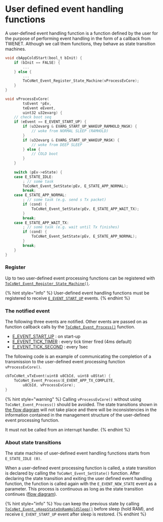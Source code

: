 # User defined event handling functions

A user-defined event handling function is a function defined by the user for the purpose of performing event handling in the form of a callback from TWENET. Although we call them functions, they behave as state transition machines.

```c
void cbAppColdStart(bool_t bInit) {
    if (bInit == FALSE) {
 		...
    } else {
    	...
    	ToCoNet_Event_Register_State_Machine(vProcessEvCore);
    }
}

void vProcessEvCore(
        tsEvent *pEv,
        teEvent eEvent,
        uint32 u32evarg) {
    // check boot seq
	if (eEvent == E_EVENT_START_UP) {
		if (u32evarg & EVARG_START_UP_WAKEUP_RAMHOLD_MASK) {
			// woke from NORMAL SLEEP (RAMHOLD)
		}
	    if (u32evarg & EVARG_START_UP_WAKEUP_MASK) {
			// woke from DEEP SLEEP
	    } else {
			// COLD boot
	    }
	}
	
	switch (pEv->eState) {
	case E_STATE_IDLE:
		; // some task
		ToCoNet_Event_SetState(pEv, E_STATE_APP_NORMAL);
		break;
	case E_STATE_APP_NORMAL:
		; // some task (e.g. send s Tx packet)
		if (cond) {
			ToCoNet_Event_SetState(pEv, E_STATE_APP_WAIT_TX);
		}
		break;
	case E_STATE_APP_WAIT_TX:
		; // some task (e.g. wait until Tx finishes)
		if (cond) {
		    ToCoNet_Event_SetState(pEv, E_STATE_APP_NORMAL);
		}
		break;
	}
}
```



### Register

Up to two user-defined event processing functions can be registered with [`ToCoNet_Event_Register_State_Machine()`](toconet_event-api/toconet_event_register_state_machine.md).

{% hint style="info" %}
User-defined event handling functions must be registered to receive [`E_EVENT_START_UP`](ibento.md) events.
{% endhint %}



### The notified event

The following three events are notified. Other events are passed on as function callback calls by the [`ToCoNet_Event_Process()`](toconet_event-api/toconet_event_process.md#toconet_event_process) function.

* [E_EVENT_START_UP](ibento.md) : on start-up
* [E_EVENT_TICK_TIMER](ibento.md) : every tick timer fired (4ms default)
* [E_EVENT_TICK_SECOND](ibento.md) : every 1sec

The following code is an example of communicating the completion of a transmission to the user-defined event processing function `vProcessEvCore()`.

```c
cbToCoNet_vTxEvent(uint8 u8CbId, uint8 u8Stat) {
    ToCoNet_Event_Process(E_EVENT_APP_TX_COMPLETE, 
        u8CbId, vProcessEvCore);
}
```

{% hint style="warning" %}
Calling `vProcessEvCore()` without using `ToCoNet_Event_Process()` should be avoided. The state transitions shown in [the flow diagram](../../twelite-net-api-expl/twenet-fur/yzaibentofur.md) will not take place and there will be inconsistencies in the information contained in the management structure of the user-defined event processing function.

It must not be called from an interrupt handler.
{% endhint %}



### About state transitions

The state machine of user-defined event handling functions starts from `E_STATE_IDLE (0)`.

When a user-defined event processing function is called, a state transition is declared by calling the `ToCoNet_Event_SetState()` function. After declaring the state transition and exiting the user defined event handling function, the function is called again with the `E_EVENT_NEW_STATE` event as a parameter. This process is continuous as long as the state transition continues ([flow diagram](../../twelite-net-api-expl/twenet-fur/yzaibentofur.md)).

{% hint style="info" %}
You can keep the previous state by calling [`ToCoNet_Event_vKeepStateOnRamHoldSleep()`](toconet_event-api/toconet_event_vkeepstateonramholdsleep.md) before sleep (hold RAM), and receive `E_EVENT_START_UP` event after sleep is restored.
{% endhint %}

